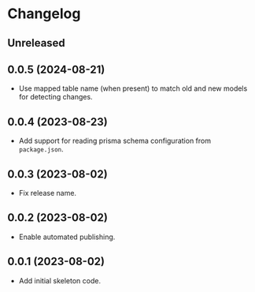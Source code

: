 # Changelog

## Unreleased

## 0.0.5 (2024-08-21)

- Use mapped table name (when present) to match old and new models for detecting changes.

## 0.0.4 (2023-08-23)

- Add support for reading prisma schema configuration from `package.json`.

## 0.0.3 (2023-08-02)

- Fix release name.

## 0.0.2 (2023-08-02)

- Enable automated publishing.

## 0.0.1 (2023-08-02)

- Add initial skeleton code.
